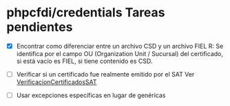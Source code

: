 # phpcfdi/credentials Tareas pendientes

- [X] Encontrar como diferenciar entre un archivo CSD y un archivo FIEL
  R: Se identifica por el campo OU (Organization Unit / Sucursal) del certificado, si está vacío es FIEL,
  si tiene contenido es CSD. 

- [ ] Verificar si un certificado fue realmente emitido por el SAT
  Ver [VerificacionCertificadosSAT](VerificacionCertificadosSAT.md)

- [ ] Usar excepciones específicas en lugar de genéricas
